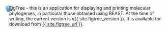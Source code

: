 <div class="bs-callout">
    <div style="width: 100%; display: table;">
        <div style="display: table-row">
            <div style="width: 1%; display: table-cell; text-align: right">
                <a href="beast">
                    <img src="/images/icons/figtree-icon.png" style="max-height: 64px; margin: 0px 10px 0px 10px;" />
                </a>
            </div>
            <div style="width: 70%; display: table-cell; vertical-align: middle;">
                <div style="vertical-align: middle;">FigTree - this is an application for displaying and printing molecular phylogenies, in particular those obtained using BEAST. At the time of writing, the current version is v{{ site.figtree_version }}. It is available for download from <a href="{{ site.figtree_url }}">{{ site.figtree_url }}</a>.</div>
            </div>
        </div>
    </div>
</div>


